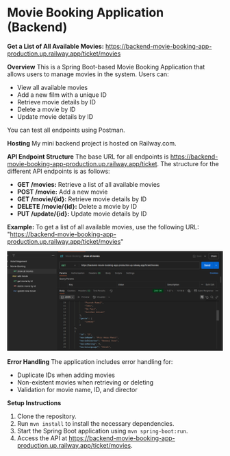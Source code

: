 # Movie Booking Application (Backend)


**Get a List of All Available Movies:** https://backend-movie-booking-app-production.up.railway.app/ticket/movies

**Overview**
This is a Spring Boot-based Movie Booking Application that allows users to manage movies in the system. Users can:

- View all available movies
- Add a new film with a unique ID
- Retrieve movie details by ID
- Delete a movie by ID
- Update movie details by ID

You can test all endpoints using Postman.

**Hosting**
My mini backend project is hosted on Railway.com. 

**API Endpoint Structure**
The base URL for all endpoints is https://backend-movie-booking-app-production.up.railway.app/ticket. The structure for the different API endpoints is as follows:

- **GET /movies:** Retrieve a list of all available movies
- **POST /movie:** Add a new movie
- **GET /movie/{id}:** Retrieve movie details by ID
- **DELETE /movie/{id}:** Delete a movie by ID
- **PUT /update/{id}:** Update movie details by ID

**Example:** To get a list of all available movies, use the following URL: "https://backend-movie-booking-app-production.up.railway.app/ticket/movies"

![image](postman.png)

**Error Handling**
The application includes error handling for:
- Duplicate IDs when adding movies
- Non-existent movies when retrieving or deleting
- Validation for movie name, ID, and director

**Setup Instructions**
1. Clone the repository.
2. Run `mvn install` to install the necessary dependencies.
3. Start the Spring Boot application using `mvn spring-boot:run`.
4. Access the API at https://backend-movie-booking-app-production.up.railway.app/ticket/movies.
